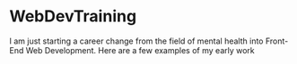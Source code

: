 # WebDevTraining
I am just starting a career change from the field of mental health into Front-End Web Development. Here are a few examples of my early work
